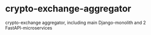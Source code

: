 # crypto-exchange-aggregator
crypto-exchange aggregator, including main Django-monolith and 2 FastAPI-microservices
